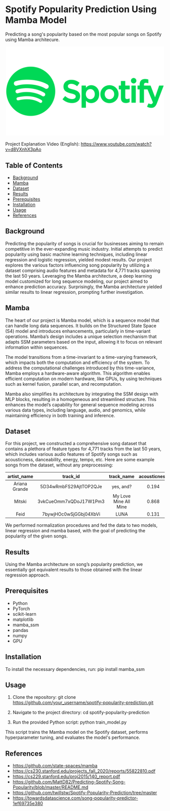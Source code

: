 # Spotify Popularity Prediction Using Mamba Model
Predicting a song's popularity based on the most popular songs on Spotify using Mamba architecure.

<p align="center">
  <img width="500" src="https://github.com/Itamar-Horowitz/Predicting-A-Song-s-Popularity-Using-Mamba/blob/main/Images/spotify.png">
</p>

Project Explanation Video (English): https://www.youtube.com/watch?v=d8VXnhX3pAo

## Table of Contents
  * [Background](#background)
  * [Mamba](#mamba)
  * [Dataset](#dataset)
  * [Results](#results)
  * [Prerequisites](#prerequisites)
  * [Installation](#installation)
  * [Usage](#usage)
  * [References](#references)



## Background
Predicting the popularity of songs is crucial for businesses aiming to remain competitive in the ever-expanding music industry. Initial attempts to predict popularity using basic machine learning techniques, including linear regression and logistic regression, yielded modest results. Our project explores the various factors influencing song popularity by utilizing a dataset comprising audio features and metadata for 4,771 tracks spanning the last 50 years. Leveraging the Mamba architecture, a deep learning model customized for long sequence modeling, our project aimed to enhance prediction accuracy. Surprisingly, the Mamba architecture yielded similar results to linear regression, prompting further investigation.

## Mamba
The heart of our project is Mamba model, which is a sequence model that can handle long data sequences. It builds on the Structured State Space (S4) model and introduces enhancements, particularly in time-variant operations. Mamba’s design includes a unique selection mechanism that adapts SSM parameters based on the input, allowing it to focus on relevant information within sequences.

The model transitions from a time-invariant to a time-varying framework, which impacts both the computation and efficiency of the system. To address the computational challenges introduced by this time-variance, Mamba employs a hardware-aware algorithm. This algorithm enables efficient computation on modern hardware, like GPUs, by using techniques such as kernel fusion, parallel scan, and recomputation.

Mamba also simplifies its architecture by integrating the SSM design with MLP blocks, resulting in a homogeneous and streamlined structure. This enhances the model’s capability for general sequence modeling across various data types, including language, audio, and genomics, while maintaining efficiency in both training and inference.

## Dataset
For this project, we constructed a comprehensive song dataset that contains a plethora of feature types for 4,771 tracks from the last 50 years, which includes various audio features of Spotify songs such as acousticness, danceability, energy, tempo, etc. Here are some example songs from the dataset, without any preprocessing:

| artist_name   |  track_id               |track_name    | acousticness | danceability | duration_ms | energy | instrumentalness | key | liveness | loudness | mode  | speechiness | tempo   | time_signature | valence | popularity   |
|:-------------:|:-----------------------:|:-----------:|:------------:|:------------:|:-----------:|:------:|:----------------:|:---:|:--------:|:--------:|:-----:|:-----------:|:-------:|:--------------:|:-------:|:----------:|
| Ariana Grande  | 5D34wRmbFS29AjtTOP2QJe |   yes, and?   |    0.194     |    0.785     | 214994      | 0.766  | 7        |  1  |  0.107   | -6.551   |   1   |   0.0503    | 119.029 |        4       | 0.804   |    84      |
| Mitski  | 3vkCueOmm7xQDoJ17W1Pm3 |   My Love Mine All Mine   |   0.868    |    0.504     | 137773      | 0.308  | 0.135  |  9  |  0.158   | -14.958   |   1   |   0.0321    | 113.95 |        4       | 0.121   |    96      |
| Feid  | 7bywjHOc0wSjGGbj04XbVi |   LUNA   |   0.131   |    0.774     | 196800      | 0.86  | 0  |  7  |  0.116   | -2.888   |   0   |   0.13    | 100.019 |        4       | 0.446   |    95      |

We performed normalization procedures and fed the data to two models, linear regression and mamba based, with the goal of predicting the popularity of the given songs.


## Results
Using the Mamba architecture on song’s popularity prediction, we essentially got equivalent results to those obtained with the linear regression approach.

## Prerequisites
- Python
- PyTorch
- scikit-learn
- matplotlib
- mamba_ssm
- pandas
- numpy
- GPU

## Installation

To install the necessary dependencies, run:
pip install mamba_ssm

## Usage

1. Clone the repository:
git clone https://github.com/your_username/spotify-popularity-prediction.git

2. Navigate to the project directory:
cd spotify-popularity-prediction

3. Run the provided Python script:
python train_model.py

This script trains the Mamba model on the Spotify dataset, performs hyperparameter tuning, and evaluates the model's performance.

## References
* https://github.com/state-spaces/mamba
* https://cs230.stanford.edu/projects_fall_2020/reports/55822810.pdf
* https://cs229.stanford.edu/proj2015/140_report.pdf
* https://github.com/MattD82/Predicting-Spotify-Song-Popularity/blob/master/README.md
* https://github.com/twillstw/Spotify-Popularity-Prediction/tree/master
* https://towardsdatascience.com/song-popularity-predictor-1ef69735e380
  

